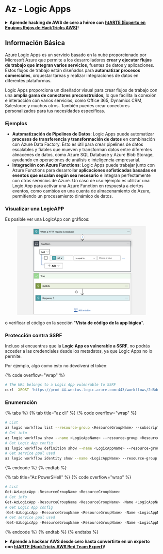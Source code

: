 # Az - Logic Apps

<details>

<summary><strong>Aprende hacking de AWS de cero a héroe con</strong> <a href="https://training.hacktricks.xyz/courses/arte"><strong>htARTE (Experto en Equipos Rojos de HackTricks AWS)</strong></a><strong>!</strong></summary>

Otras formas de apoyar a HackTricks:

* Si quieres ver tu **empresa anunciada en HackTricks** o **descargar HackTricks en PDF** Consulta los [**PLANES DE SUSCRIPCIÓN**](https://github.com/sponsors/carlospolop)!
* Obtén la [**merchandising oficial de PEASS & HackTricks**](https://peass.creator-spring.com)
* Descubre [**La Familia PEASS**](https://opensea.io/collection/the-peass-family), nuestra colección exclusiva de [**NFTs**](https://opensea.io/collection/the-peass-family)
* **Únete al** 💬 [**grupo de Discord**](https://discord.gg/hRep4RUj7f) o al [**grupo de telegram**](https://t.me/peass) o **síguenos** en **Twitter** 🐦 [**@hacktricks\_live**](https://twitter.com/hacktricks\_live)**.**
* **Comparte tus trucos de hacking enviando PRs a los** [**HackTricks**](https://github.com/carlospolop/hacktricks) y [**HackTricks Cloud**](https://github.com/carlospolop/hacktricks-cloud) repositorios de github.

</details>

## Información Básica

Azure Logic Apps es un servicio basado en la nube proporcionado por Microsoft Azure que permite a los desarrolladores **crear y ejecutar flujos de trabajo que integran varios servicios**, fuentes de datos y aplicaciones. Estos flujos de trabajo están diseñados para **automatizar procesos comerciales**, orquestar tareas y realizar integraciones de datos en diferentes plataformas.

Logic Apps proporciona un diseñador visual para crear flujos de trabajo con una **amplia gama de conectores preconstruidos**, lo que facilita la conexión e interacción con varios servicios, como Office 365, Dynamics CRM, Salesforce y muchos otros. También puedes crear conectores personalizados para tus necesidades específicas.

### Ejemplos

* **Automatización de Pipelines de Datos**: Logic Apps puede automatizar **procesos de transferencia y transformación de datos** en combinación con Azure Data Factory. Esto es útil para crear pipelines de datos escalables y fiables que mueven y transforman datos entre diferentes almacenes de datos, como Azure SQL Database y Azure Blob Storage, ayudando en operaciones de análisis e inteligencia empresarial.
* **Integración con Azure Functions**: Logic Apps puede trabajar junto con Azure Functions para desarrollar **aplicaciones sofisticadas basadas en eventos que escalan según sea necesario** e integran perfectamente con otros servicios de Azure. Un caso de uso ejemplo es utilizar una Logic App para activar una Azure Function en respuesta a ciertos eventos, como cambios en una cuenta de almacenamiento de Azure, permitiendo un procesamiento dinámico de datos.

### Visualizar una LogicAPP

Es posible ver una LogicApp con gráficos:

<figure><img src="../../../.gitbook/assets/image (197).png" alt=""><figcaption></figcaption></figure>

o verificar el código en la sección "**Vista de código de la app lógica**".

### Protección contra SSRF

Incluso si encuentras que la **Logic App es vulnerable a SSRF**, no podrás acceder a las credenciales desde los metadatos, ya que Logic Apps no lo permite.

Por ejemplo, algo como esto no devolverá el token:

{% code overflow="wrap" %}
```bash
# The URL belongs to a Logic App vulenrable to SSRF
curl -XPOST 'https://prod-44.westus.logic.azure.com:443/workflows/2d8de4be6e974123adf0b98159966644/triggers/manual/paths/invoke?api-version=2016-10-01&sp=%2Ftriggers%2Fmanual%2Frun&sv=1.0&sig=_8_oqqsCXc0u2c7hNjtSZmT0uM4Xi3hktw6Uze0O34s' -d '{"url": "http://169.254.169.254/metadata/identity/oauth2/token?api-version=2018-02-01&resource=https://management.azure.com/"}' -H "Content-type: application/json" -v
```
### Enumeración

{% tabs %}
{% tab title="az cli" %}
{% code overflow="wrap" %}
```bash
# List
az logic workflow list --resource-group <ResourceGroupName> --subscription <SubscriptionID> --output table
# Get info
az logic workflow show --name <LogicAppName> --resource-group <ResourceGroupName> --subscription <SubscriptionID>
# Get Logic App config
az logic workflow definition show --name <LogicAppName> --resource-group <ResourceGroupName> --subscription <SubscriptionID>
# Get service ppal used
az logic workflow identity show --name <LogicAppName> --resource-group <ResourceGroupName> --subscription <SubscriptionID>
```
{% endcode %}
{% endtab %}

{% tab title="Az PowerSHell" %}
{% code overflow="wrap" %}
```powershell
# List
Get-AzLogicApp -ResourceGroupName <ResourceGroupName>
# Get info
Get-AzLogicApp -ResourceGroupName <ResourceGroupName> -Name <LogicAppName>
# Get Logic App config
(Get-AzLogicApp -ResourceGroupName <ResourceGroupName> -Name <LogicAppName>).Definition | ConvertTo-Json
# Get service ppal used
(Get-AzLogicApp -ResourceGroupName <ResourceGroupName> -Name <LogicAppName>).Identity
```
{% endcode %}
{% endtab %}
{% endtabs %}

<details>

<summary><strong>Aprende a hackear AWS desde cero hasta convertirte en un experto con</strong> <a href="https://training.hacktricks.xyz/courses/arte"><strong>htARTE (HackTricks AWS Red Team Expert)</strong></a><strong>!</strong></summary>

Otras formas de apoyar a HackTricks:

* Si quieres ver tu **empresa anunciada en HackTricks** o **descargar HackTricks en PDF** ¡Consulta los [**PLANES DE SUSCRIPCIÓN**](https://github.com/sponsors/carlospolop)!
* Obtén el [**oficial PEASS & HackTricks swag**](https://peass.creator-spring.com)
* Descubre [**The PEASS Family**](https://opensea.io/collection/the-peass-family), nuestra colección exclusiva de [**NFTs**](https://opensea.io/collection/the-peass-family)
* **Únete al** 💬 [**grupo de Discord**](https://discord.gg/hRep4RUj7f) o al [**grupo de telegram**](https://t.me/peass) o **síguenos** en **Twitter** 🐦 [**@hacktricks\_live**](https://twitter.com/hacktricks\_live)**.**
* **Comparte tus trucos de hacking enviando PRs a los repositorios de** [**HackTricks**](https://github.com/carlospolop/hacktricks) y [**HackTricks Cloud**](https://github.com/carlospolop/hacktricks-cloud).

</details>
